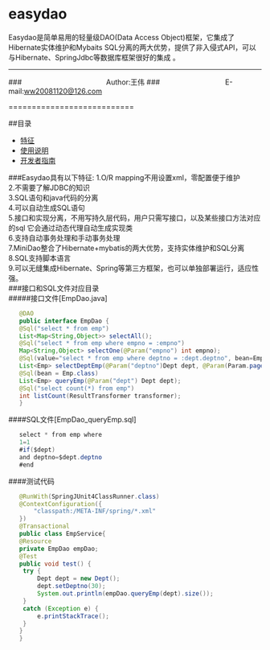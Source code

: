 easydao
=======

Easydao是简单易用的轻量级DAO(Data Access Object)框架，它集成了Hibernate实体维护和Mybaits SQL分离的两大优势，提供了非入侵式API，可以与Hibernate、SpringJdbc等数据库框架很好的集成 
。
****
###　　　　　　　　　　　　Author:王伟
###　　　　　　　　　 E-mail:ww20081120@126.com

===========================

##<a name="index"/>目录
* [特征](#style)
* [使用说明](#read)
* [开发者指南](#developer)

 ###Easydao具有以下特征:
 1.O/R mapping不用设置xml，零配置便于维护  
 2.不需要了解JDBC的知识  
 3.SQL语句和java代码的分离  
 4.可以自动生成SQL语句  
 5.接口和实现分离，不用写持久层代码，用户只需写接口，以及某些接口方法对应的sql 它会通过动态代理自动生成实现类  
 6.支持自动事务处理和手动事务处理  
 7.MiniDao整合了Hibernate+mybatis的两大优势，支持实体维护和SQL分离  
 8.SQL支持脚本语言  
 9.可以无缝集成Hibernate、Spring等第三方框架，也可以单独部署运行，适应性强。  
###接口和SQL文件对应目录  
#####接口文件[EmpDao.java]
```java
   @DAO
   public interface EmpDao {
   @Sql("select * from emp")   
   List<Map<String,Object>> selectAll();   
   @Sql("select * from emp where empno = :empno")   
   Map<String,Object> selectOne(@Param("empno") int empno);   
   @Sql(value="select * from emp where deptno = :dept.deptno", bean=Emp.class)   
   List<Emp> selectDeptEmp(@Param("deptno")Dept dept, @Param(Param.pageIndex)int  pageIndex,@Param(Param.pageSize)int pageSize);   
   @Sql(bean = Emp.class)   
   List<Emp> queryEmp(@Param("dept") Dept dept);   
   @Sql("select count(*) from emp")   
   int listCount(ResultTransformer transformer);   
   }   
```
####SQL文件[EmpDao_queryEmp.sql]  
```java
   select * from emp where   
   1=1   
   #if($dept)   
   and deptno=$dept.deptno   
   #end   
```
####测试代码  
```java
   @RunWith(SpringJUnit4ClassRunner.class)   
   @ContextConfiguration({   
       "classpath:/META-INF/spring/*.xml"   
   })   
   @Transactional   
   public class EmpService{   
   @Resource   
   private EmpDao empDao;   
   @Test   
   public void test() {   
    try {   
        Dept dept = new Dept();   
        dept.setDeptno(30);   
        System.out.println(empDao.queryEmp(dept).size());   
    }   
    catch (Exception e) {   
        e.printStackTrace();   
    }   
   }   
   }   
```
